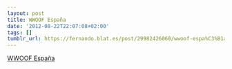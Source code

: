 ```yaml
---
layout: post
title: WWOOF España
date: '2012-08-22T22:07:08+02:00'
tags: []
tumblr_url: https://fernando.blat.es/post/29982426060/wwoof-espa%C3%B1a
---
```

[WWOOF España](http://ruralvolunteers.org/)  

